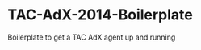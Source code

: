TAC-AdX-2014-Boilerplate
========================

Boilerplate to get a TAC AdX agent up and running
